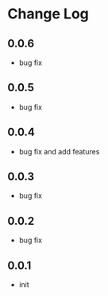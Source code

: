 # Change Log

## 0.0.6

- bug fix

## 0.0.5

- bug fix

## 0.0.4

- bug fix and add features

## 0.0.3

- bug fix

## 0.0.2

- bug fix

## 0.0.1

- init
